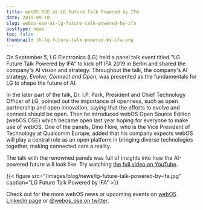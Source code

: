 ```yaml
---
title: webOS OSE at LG Future Talk Powered by IFA
date: 2019-09-10
slug: webos-ose-at-lg-future-talk-powered-by-ifa
posttype: news
toc: false
thumbnail: th-lg-future-talk-powered-by-ifa.png
---
```


On September 5, LG Electronics (LG) held a panel talk event titled "LG Future Talk Powered by IFA" to kick off IFA 2019 in Berlin and shared the company's AI vision and strategy. Throughout the talk, the company's AI strategy, *Evolve, Connect and Open*, was presented as the fundamentals for LG to shape the future of AI.

In the later part of the talk, Dr. I.P. Park, President and Chief Technology Officer of LG, pointed out the importance of openness, such as open partnership and open innovation, saying that the efforts to evolve and connect should be open. Then he introduced webOS Open Source Edition (webOS OSE) which became open last year hoping for everyone to make use of webOS. One of the panels, Dino Flore, who is the Vice President of Technology at Qualcomm Europe, added that his company expects webOS will play a central role as an open platform in bringing diverse technologies together, making connected cars a reality.

The talk with the renowned panels was full of insights into how the AI-powered future will look like. Try watching [the full video on YouTube](https://www.youtube.com/watch?v=2kfPOnc8MPE).  

{{< figure src="/images/blog/news/lg-future-talk-powered-by-ifa.jpg" caption="LG Future Talk Powered by IFA" >}}

Check out for the more webOS news or upcoming events on [webOS Linkedin page](https://www.linkedin.com/company/webos) or [@webos_ose on twitter](https://twitter.com/webos_ose).
